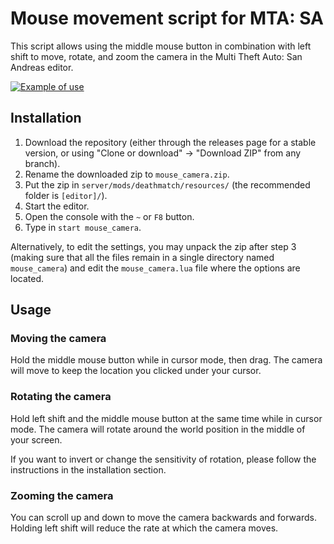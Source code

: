 # Mouse movement script for MTA: SA

This script allows using the middle mouse button in combination with left shift to move, rotate, and zoom the camera in the Multi Theft Auto: San Andreas editor.

[![Example of use](https://i.imgur.com/6VzcyhU.gif)](https://i.imgur.com/6VzcyhU.gifv)


## Installation

1. Download the repository (either through the releases page for a stable version, or using "Clone or download" -> "Download ZIP" from any branch).
2. Rename the downloaded zip to `mouse_camera.zip`.
3. Put the zip in `server/mods/deathmatch/resources/` (the recommended folder is `[editor]/`).
4. Start the editor.
5. Open the console with the `~` or `F8` button.
6. Type in `start mouse_camera`.

Alternatively, to edit the settings, you may unpack the zip after step 3 (making sure that all the files remain in a single directory named `mouse_camera`) and edit the `mouse_camera.lua` file where the options are located.


## Usage

### Moving the camera

Hold the middle mouse button while in cursor mode, then drag. The camera will move to keep the location you clicked under your cursor.


### Rotating the camera

Hold left shift and the middle mouse button at the same time while in cursor mode. The camera will rotate around the world position in the middle of your screen.

If you want to invert or change the sensitivity of rotation, please follow the instructions in the installation section.


### Zooming the camera

You can scroll up and down to move the camera backwards and forwards. Holding left shift will reduce the rate at which the camera moves.
